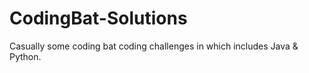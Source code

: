 # CodingBat-Solutions
Casually some coding bat coding challenges in which includes Java &amp; Python.
